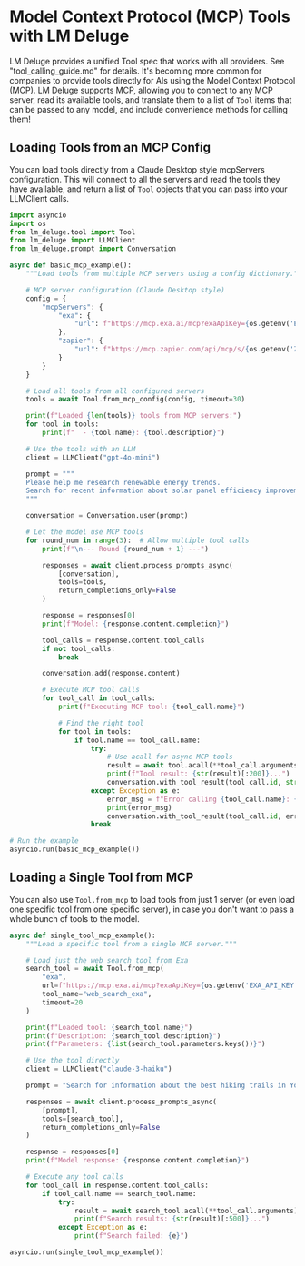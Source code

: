 # Model Context Protocol (MCP) Tools with LM Deluge

LM Deluge provides a unified Tool spec that works with all providers. See "tool_calling_guide.md" for details. It's becoming more common for companies to provide tools directly for AIs using the Model Context Protocol (MCP). LM Deluge supports MCP, allowing you to connect to any MCP server, read its available tools, and translate them to a list of `Tool` items that can be passed to any model, and include convenience methods for calling them!

## Loading Tools from an MCP Config

You can load tools directly from a Claude Desktop style mcpServers configuration. This will connect to all the servers and read the tools they have available, and return a list of `Tool` objects that you can pass into your LLMClient calls.

```python
import asyncio
import os
from lm_deluge.tool import Tool
from lm_deluge import LLMClient
from lm_deluge.prompt import Conversation

async def basic_mcp_example():
    """Load tools from multiple MCP servers using a config dictionary."""

    # MCP server configuration (Claude Desktop style)
    config = {
        "mcpServers": {
            "exa": {
                "url": f"https://mcp.exa.ai/mcp?exaApiKey={os.getenv('EXA_API_KEY')}"
            },
            "zapier": {
                "url": f"https://mcp.zapier.com/api/mcp/s/{os.getenv('ZAPIER_MCP_SECRET')}/mcp"
            }
        }
    }

    # Load all tools from all configured servers
    tools = await Tool.from_mcp_config(config, timeout=30)

    print(f"Loaded {len(tools)} tools from MCP servers:")
    for tool in tools:
        print(f"  - {tool.name}: {tool.description}")

    # Use the tools with an LLM
    client = LLMClient("gpt-4o-mini")

    prompt = """
    Please help me research renewable energy trends.
    Search for recent information about solar panel efficiency improvements.
    """

    conversation = Conversation.user(prompt)

    # Let the model use MCP tools
    for round_num in range(3):  # Allow multiple tool calls
        print(f"\n--- Round {round_num + 1} ---")

        responses = await client.process_prompts_async(
            [conversation],
            tools=tools,
            return_completions_only=False
        )

        response = responses[0]
        print(f"Model: {response.content.completion}")

        tool_calls = response.content.tool_calls
        if not tool_calls:
            break

        conversation.add(response.content)

        # Execute MCP tool calls
        for tool_call in tool_calls:
            print(f"Executing MCP tool: {tool_call.name}")

            # Find the right tool
            for tool in tools:
                if tool.name == tool_call.name:
                    try:
                        # Use acall for async MCP tools
                        result = await tool.acall(**tool_call.arguments)
                        print(f"Tool result: {str(result)[:200]}...")
                        conversation.with_tool_result(tool_call.id, str(result))
                    except Exception as e:
                        error_msg = f"Error calling {tool_call.name}: {str(e)}"
                        print(error_msg)
                        conversation.with_tool_result(tool_call.id, error_msg)
                    break

# Run the example
asyncio.run(basic_mcp_example())
```

## Loading a Single Tool from MCP

You can also use `Tool.from_mcp` to load tools from just 1 server (or even load one specific tool from one specific server), in case you don't want to pass a whole bunch of tools to the model.

```python
async def single_tool_mcp_example():
    """Load a specific tool from a single MCP server."""

    # Load just the web search tool from Exa
    search_tool = await Tool.from_mcp(
        "exa",
        url=f"https://mcp.exa.ai/mcp?exaApiKey={os.getenv('EXA_API_KEY')}",
        tool_name="web_search_exa",
        timeout=20
    )

    print(f"Loaded tool: {search_tool.name}")
    print(f"Description: {search_tool.description}")
    print(f"Parameters: {list(search_tool.parameters.keys())}")

    # Use the tool directly
    client = LLMClient("claude-3-haiku")

    prompt = "Search for information about the best hiking trails in Yosemite National Park"

    responses = await client.process_prompts_async(
        [prompt],
        tools=[search_tool],
        return_completions_only=False
    )

    response = responses[0]
    print(f"Model response: {response.content.completion}")

    # Execute any tool calls
    for tool_call in response.content.tool_calls:
        if tool_call.name == search_tool.name:
            try:
                result = await search_tool.acall(**tool_call.arguments)
                print(f"Search results: {str(result)[:500]}...")
            except Exception as e:
                print(f"Search failed: {e}")

asyncio.run(single_tool_mcp_example())
```
